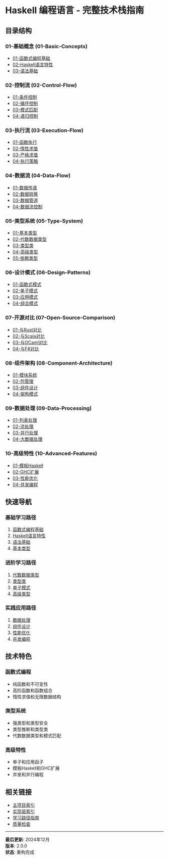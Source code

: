 # Haskell 编程语言 - 完整技术栈指南

## 目录结构

### 01-基础概念 (01-Basic-Concepts)
- [01-函数式编程基础](01-Basic-Concepts/01-Functional-Programming-Basics.md)
- [02-Haskell语言特性](01-Basic-Concepts/02-Haskell-Language-Features.md)
- [03-语法基础](01-Basic-Concepts/03-Syntax-Basics.md)

### 02-控制流 (02-Control-Flow)
- [01-条件控制](02-Control-Flow/01-Conditional-Control.md)
- [02-循环控制](02-Control-Flow/02-Loop-Control.md)
- [03-模式匹配](02-Control-Flow/03-Pattern-Matching.md)
- [04-递归控制](02-Control-Flow/04-Recursive-Control.md)

### 03-执行流 (03-Execution-Flow)
- [01-函数执行](03-Execution-Flow/01-Function-Execution.md)
- [02-惰性求值](03-Execution-Flow/02-Lazy-Evaluation.md)
- [03-严格求值](03-Execution-Flow/03-Strict-Evaluation.md)
- [04-执行策略](03-Execution-Flow/04-Execution-Strategies.md)

### 04-数据流 (04-Data-Flow)
- [01-数据传递](04-Data-Flow/01-Data-Passing.md)
- [02-数据转换](04-Data-Flow/02-Data-Transformation.md)
- [03-数据管道](04-Data-Flow/03-Data-Pipelines.md)
- [04-数据流控制](04-Data-Flow/04-Data-Flow-Control.md)

### 05-类型系统 (05-Type-System)
- [01-基本类型](05-Type-System/01-Basic-Types.md)
- [02-代数数据类型](05-Type-System/02-Algebraic-Data-Types.md)
- [03-类型类](05-Type-System/03-Type-Classes.md)
- [04-高级类型](05-Type-System/04-Advanced-Types.md)
- [05-依赖类型](05-Type-System/05-Dependent-Types.md)

### 06-设计模式 (06-Design-Patterns)
- [01-函数式模式](06-Design-Patterns/01-Functional-Patterns.md)
- [02-单子模式](06-Design-Patterns/02-Monad-Patterns.md)
- [03-应用模式](06-Design-Patterns/03-Applicative-Patterns.md)
- [04-组合模式](06-Design-Patterns/04-Composition-Patterns.md)

### 07-开源对比 (07-Open-Source-Comparison)
- [01-与Rust对比](07-Open-Source-Comparison/01-Haskell-vs-Rust.md)
- [02-与Scala对比](07-Open-Source-Comparison/02-Haskell-vs-Scala.md)
- [03-与OCaml对比](07-Open-Source-Comparison/03-Haskell-vs-OCaml.md)
- [04-与F#对比](07-Open-Source-Comparison/04-Haskell-vs-FSharp.md)

### 08-组件架构 (08-Component-Architecture)
- [01-模块系统](08-Component-Architecture/01-Module-System.md)
- [02-包管理](08-Component-Architecture/02-Package-Management.md)
- [03-组件设计](08-Component-Architecture/03-Component-Design.md)
- [04-架构模式](08-Component-Architecture/04-Architecture-Patterns.md)

### 09-数据处理 (09-Data-Processing)
- [01-列表处理](09-Data-Processing/01-List-Processing.md)
- [02-流处理](09-Data-Processing/02-Stream-Processing.md)
- [03-并行处理](09-Data-Processing/03-Parallel-Processing.md)
- [04-大数据处理](09-Data-Processing/04-Big-Data-Processing.md)

### 10-高级特性 (10-Advanced-Features)
- [01-模板Haskell](10-Advanced-Features/01-Template-Haskell.md)
- [02-GHC扩展](10-Advanced-Features/02-GHC-Extensions.md)
- [03-性能优化](10-Advanced-Features/03-Performance-Optimization.md)
- [04-并发编程](10-Advanced-Features/04-Concurrent-Programming.md)

## 快速导航

### 基础学习路径
1. [函数式编程基础](01-Basic-Concepts/01-Functional-Programming-Basics.md)
2. [Haskell语言特性](01-Basic-Concepts/02-Haskell-Language-Features.md)
3. [语法基础](01-Basic-Concepts/03-Syntax-Basics.md)
4. [基本类型](05-Type-System/01-Basic-Types.md)

### 进阶学习路径
1. [代数数据类型](05-Type-System/02-Algebraic-Data-Types.md)
2. [类型类](05-Type-System/03-Type-Classes.md)
3. [单子模式](06-Design-Patterns/02-Monad-Patterns.md)
4. [高级类型](05-Type-System/04-Advanced-Types.md)

### 实践应用路径
1. [数据处理](09-Data-Processing/01-List-Processing.md)
2. [组件设计](08-Component-Architecture/03-Component-Design.md)
3. [性能优化](10-Advanced-Features/03-Performance-Optimization.md)
4. [并发编程](10-Advanced-Features/04-Concurrent-Programming.md)

## 技术特色

### 函数式编程
- 纯函数和不可变性
- 高阶函数和函数组合
- 惰性求值和无限数据结构

### 类型系统
- 强类型和类型安全
- 类型推断和类型类
- 代数数据类型和模式匹配

### 高级特性
- 单子和应用函子
- 模板Haskell和GHC扩展
- 并发和并行编程

## 相关链接

- [主项目索引](../README.md)
- [实现层索引](../07-Implementation/README.md)
- [学习路径指南](../COMPLETE_LEARNING_PATH.md)
- [质量检查](../QUALITY_CHECK.md)

---

**最后更新**: 2024年12月  
**版本**: 2.0.0  
**状态**: 重构完成
